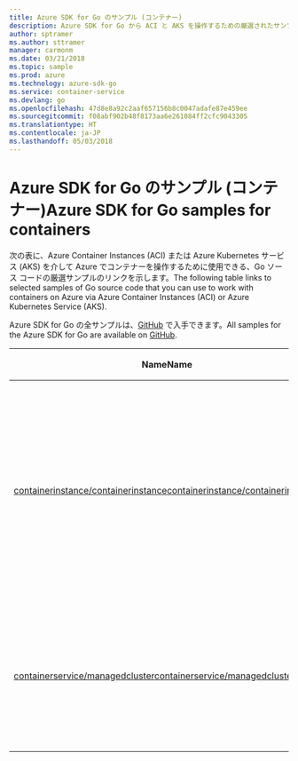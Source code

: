 ```yaml
---
title: Azure SDK for Go のサンプル (コンテナー)
description: Azure SDK for Go から ACI と AKS を操作するための厳選されたサンプルです。
author: sptramer
ms.author: sttramer
manager: carmonm
ms.date: 03/21/2018
ms.topic: sample
ms.prod: azure
ms.technology: azure-sdk-go
ms.service: container-service
ms.devlang: go
ms.openlocfilehash: 47d8e8a92c2aaf657156b8c0047adafe87e459ee
ms.sourcegitcommit: f08abf902b48f8173aa6e261084ff2cfc9043305
ms.translationtype: HT
ms.contentlocale: ja-JP
ms.lasthandoff: 05/03/2018
---
```

# <a name="azure-sdk-for-go-samples-for-containers"></a><span data-ttu-id="d2b82-103">Azure SDK for Go のサンプル (コンテナー)</span><span class="sxs-lookup"><span data-stu-id="d2b82-103">Azure SDK for Go samples for containers</span></span>

<span data-ttu-id="d2b82-104">次の表に、Azure Container Instances (ACI) または Azure Kubernetes サービス (AKS) を介して Azure でコンテナーを操作するために使用できる、Go ソース コードの厳選サンプルのリンクを示します。</span><span class="sxs-lookup"><span data-stu-id="d2b82-104">The following table links to selected samples of Go source code that you can use to work with containers on Azure via Azure Container Instances (ACI) or Azure Kubernetes Service (AKS).</span></span> 

<span data-ttu-id="d2b82-105">Azure SDK for Go の全サンプルは、[GitHub](https://github.com/Azure-Samples/azure-sdk-for-go-samples) で入手できます。</span><span class="sxs-lookup"><span data-stu-id="d2b82-105">All samples for the Azure SDK for Go are available on [GitHub](https://github.com/Azure-Samples/azure-sdk-for-go-samples).</span></span>

| <span data-ttu-id="d2b82-106">Name</span><span class="sxs-lookup"><span data-stu-id="d2b82-106">Name</span></span> | <span data-ttu-id="d2b82-107">[説明]</span><span class="sxs-lookup"><span data-stu-id="d2b82-107">Description</span></span> |
|------|-------------|
| [<span data-ttu-id="d2b82-108">containerinstance/containerinstance</span><span class="sxs-lookup"><span data-stu-id="d2b82-108">containerinstance/containerinstance</span></span>](https://github.com/Azure-Samples/azure-sdk-for-go-samples/blob/master/containerinstance/containerinstance.go) | <span data-ttu-id="d2b82-109">Azure Container Instances のコンテナー グループを操作します。</span><span class="sxs-lookup"><span data-stu-id="d2b82-109">Work with container groups in Azure Container Instances.</span></span> <span data-ttu-id="d2b82-110">ACI グループ内でコンテナーを作成および変更します。</span><span class="sxs-lookup"><span data-stu-id="d2b82-110">Create and modify containers in an ACI group.</span></span> |
| [<span data-ttu-id="d2b82-111">containerservice/managedcluster</span><span class="sxs-lookup"><span data-stu-id="d2b82-111">containerservice/managedcluster</span></span>](https://github.com/Azure-Samples/azure-sdk-for-go-samples/blob/master/containerservice/managedcluster.go) | <span data-ttu-id="d2b82-112">Azure Kubernetes サービス (AKS) クライアントを作成、削除、および検査します。</span><span class="sxs-lookup"><span data-stu-id="d2b82-112">Create, delete, and inspect Azure Kubernetes Service (AKS) clients.</span></span> |
